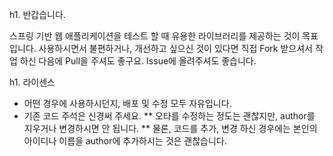 h1. 반갑습니다.

스프링 기반 웹 애플리케이션을 테스트 할 때 유용한 라이브러리를 제공하는 것이 목표입니다.
사용하시면서 불편하거나, 개선하고 싶으신 것이 있다면 직접 Fork 받으셔서 작업 하신 다음에 Pull을 주셔도 좋구요.
Issue에 올려주셔도 좋습니다.

h1. 라이센스

* 어떤 경우에 사용하시던지, 배포 및 수정 모두 자유입니다.
* 기존 코드 주석은 신경써 주세요. 
** 오타를 수정하는 정도는 괜찮지만, author를 지우거나 변경하시면 안 됩니다.
** 물론, 코드를 추가, 변경 하신 경우에는 본인의 아이디나 이름을 author에 추가하시는 것은 괜찮습니다.